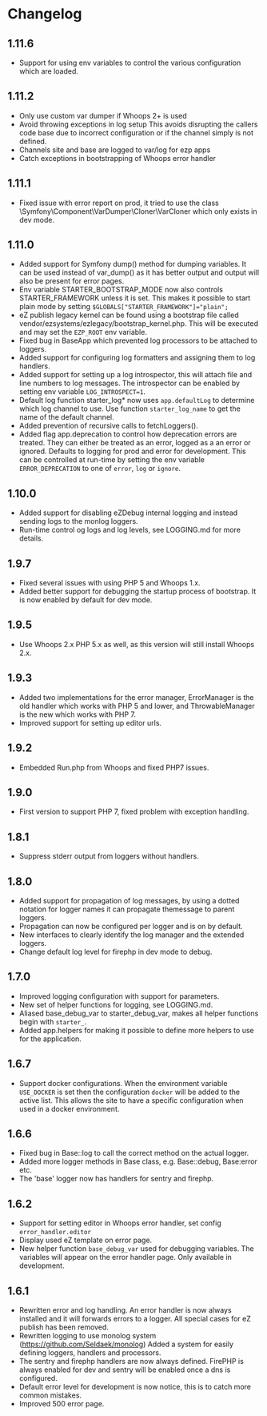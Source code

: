 # Changelog

## 1.11.6

- Support for using env variables to control the various configuration
  which are loaded.

## 1.11.2

- Only use custom var dumper if Whoops 2+ is used
- Avoid throwing exceptions in log setup
  This avoids disrupting the callers code base due to incorrect
  configuration or if the channel simply is not defined.
- Channels site and base are logged to var/log for ezp apps
- Catch exceptions in bootstrapping of Whoops error handler

## 1.11.1

- Fixed issue with error report on prod, it tried to use the class
  \Symfony\Component\VarDumper\Cloner\VarCloner which only exists
  in dev mode.

## 1.11.0

- Added support for Symfony dump() method for dumping variables.
  It can be used instead of var_dump() as it has better output
  and output will also be present for error pages.
- Env variable STARTER_BOOTSTRAP_MODE now also controls
  STARTER_FRAMEWORK unless it is set. This makes it possible to
  start plain mode by setting `$GLOBALS["STARTER_FRAMEWORK"]="plain";`
- eZ publish legacy kernel can be found using a bootstrap file called
  vendor/ezsystems/ezlegacy/bootstrap_kernel.php.
  This will be executed and may set the `EZP_ROOT` env variable.
- Fixed bug in BaseApp which prevented log processors to be attached
  to loggers.
- Added support for configuring log formatters and assigning them
  to log handlers.
- Added support for setting up a log introspector, this will attach
  file and line numbers to log messages. The introspector can be
  enabled by setting env variable `LOG_INTROSPECT=1`.
- Default log function starter_log* now uses `app.defaultLog` to
  determine which log channel to use. Use function
  `starter_log_name` to get the name of the default channel.
- Added prevention of recursive calls to fetchLoggers().
- Added flag app.deprecation to control how deprecation errors are
  treated. They can either be treated as an error, logged as a
  an error or ignored. Defaults to logging for prod and error for
  development.
  This can be controlled at run-time by setting the env variable
  `ERROR_DEPRECATION` to one of `error`, `log` or `ignore`.
  

## 1.10.0

- Added support for disabling eZDebug internal logging and instead
  sending logs to the monlog loggers.
- Run-time control og logs and log levels, see LOGGING.md for more
  details.

## 1.9.7

- Fixed several issues with using PHP 5 and Whoops 1.x.
- Added better support for debugging the startup process of bootstrap.
  It is now enabled by default for dev mode.

## 1.9.5

- Use Whoops 2.x PHP 5.x as well, as this version will still install
  Whoops 2.x.

## 1.9.3

- Added two implementations for the error manager, ErrorManager is the
  old handler which works with PHP 5 and lower, and ThrowableManager is
  the new which works with PHP 7.
- Improved support for setting up editor urls.

## 1.9.2

- Embedded Run.php from Whoops and fixed PHP7 issues.

## 1.9.0

- First version to support PHP 7, fixed problem with exception handling.

## 1.8.1

- Suppress stderr output from loggers without handlers.

## 1.8.0

- Added support for propagation of log messages, by using a dotted notation for logger
  names it can propagate themessage to parent loggers.
- Propagation can now be configured per logger and is on by default.
- New interfaces to clearly identify the log manager and the
  extended loggers.
- Change default log level for firephp in dev mode to debug.


## 1.7.0

- Improved logging configuration with support for parameters.
- New set of helper functions for logging, see LOGGING.md.
- Aliased base_debug_var to starter_debug_var, makes all helper
  functions begin with `starter_`.
- Added app.helpers for making it possible to define more helpers
  to use for the application.

## 1.6.7

- Support docker configurations. When the environment variable `USE_DOCKER` is set
  then the configuration `docker` will be added to the active list.
  This allows the site to have a specific configuration when used in a docker
  environment.

## 1.6.6

- Fixed bug in Base::log to call the correct method on the actual logger.
- Added more logger methods in Base class, e.g. Base::debug, Base:error etc.
- The 'base' logger now has handlers for sentry and firephp.

## 1.6.2

- Support for setting editor in Whoops error handler, set config `error_handler.editor`
- Display used eZ template on error page.
- New helper function `base_debug_var` used for debugging variables.
  The variables will appear on the error handler page.
  Only available in development.


## 1.6.1

- Rewritten error and log handling. An error handler is now always installed
  and it will forwards errors to a logger. All special cases for eZ publish has
  been removed.
- Rewritten logging to use monolog system (https://github.com/Seldaek/monolog)
  Added a system for easily defining loggers, handlers and processors.
- The sentry and firephp handlers are now always defined. FirePHP is always
  enabled for dev and sentry will be enabled once a dns is configured.
- Default error level for development is now notice, this is to catch more
  common mistakes.
- Improved 500 error page.
